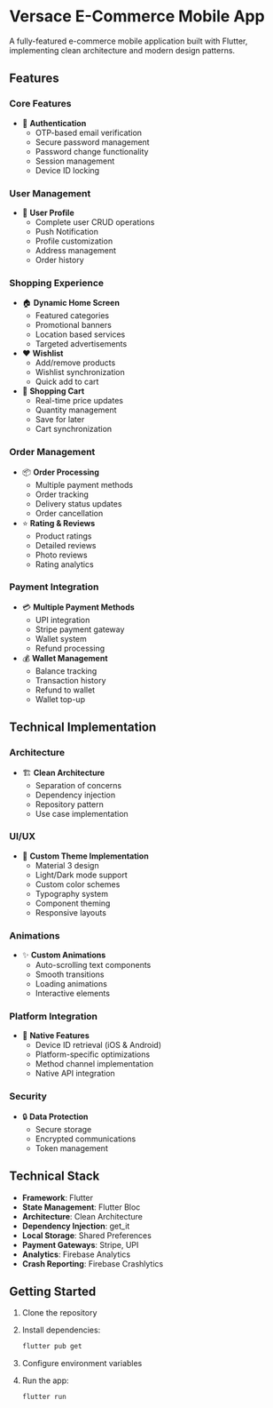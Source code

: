 # Versace E-Commerce Mobile App

A fully-featured e-commerce mobile application built with Flutter, implementing clean architecture and modern design patterns.

## Features

### Core Features

- 🔐 **Authentication**
  - OTP-based email verification
  - Secure password management
  - Password change functionality
  - Session management
  - Device ID locking

### User Management

- 👤 **User Profile**
  - Complete user CRUD operations
  - Push Notification
  - Profile customization
  - Address management
  - Order history

### Shopping Experience

- 🏠 **Dynamic Home Screen**
  - Featured categories
  - Promotional banners
  - Location based services
  - Targeted advertisements
- ❤️ **Wishlist**
  - Add/remove products
  - Wishlist synchronization
  - Quick add to cart
- 🛒 **Shopping Cart**
  - Real-time price updates
  - Quantity management
  - Save for later
  - Cart synchronization

### Order Management

- 📦 **Order Processing**
  - Multiple payment methods
  - Order tracking
  - Delivery status updates
  - Order cancellation
- ⭐ **Rating & Reviews**
  - Product ratings
  - Detailed reviews
  - Photo reviews
  - Rating analytics

### Payment Integration

- 💳 **Multiple Payment Methods**
  - UPI integration
  - Stripe payment gateway
  - Wallet system
  - Refund processing
- 💰 **Wallet Management**
  - Balance tracking
  - Transaction history
  - Refund to wallet
  - Wallet top-up

## Technical Implementation

### Architecture

- 🏗️ **Clean Architecture**
  - Separation of concerns
  - Dependency injection
  - Repository pattern
  - Use case implementation

### UI/UX

- 🎨 **Custom Theme Implementation**
  - Material 3 design
  - Light/Dark mode support
  - Custom color schemes
  - Typography system
  - Component theming
  - Responsive layouts

### Animations

- ✨ **Custom Animations**
  - Auto-scrolling text components
  - Smooth transitions
  - Loading animations
  - Interactive elements

### Platform Integration

- 📱 **Native Features**
  - Device ID retrieval (iOS & Android)
  - Platform-specific optimizations
  - Method channel implementation
  - Native API integration

### Security

- 🔒 **Data Protection**
  - Secure storage
  - Encrypted communications
  - Token management

## Technical Stack

- **Framework**: Flutter
- **State Management**: Flutter Bloc
- **Architecture**: Clean Architecture
- **Dependency Injection**: get_it
- **Local Storage**: Shared Preferences
- **Payment Gateways**: Stripe, UPI
- **Analytics**: Firebase Analytics
- **Crash Reporting**: Firebase Crashlytics

## Getting Started

1. Clone the repository
2. Install dependencies:

   ```bash
   flutter pub get
   ```

3. Configure environment variables
4. Run the app:

   ```bash
   flutter run
   ```
